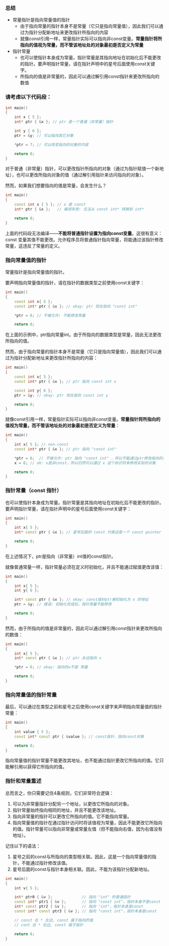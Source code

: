 ### 总结
- 常量指针是指向常量值的指针
	- 由于指向常量的指针本身不是常量（它只是指向常量值），因此我们可以通过为指针分配新地址来更改指针所指向的内容
	- 就像const引用一样，常量指针实际可以指向非const变量。**常量指针将所指向的值视为常量，而不管该地址处的对象最初是否定义为常量**
- 指针常量
	- 也可以使指针本身成为常量。指针常量是其指向地址在初始化后不能更改的指针。要声明指针常量，请在指针声明中的星号后面使用const关键字。
	- 所指向的值是非常量的，因此可以通过解引用const指针来更改所指向的数值

### 请考虑以下代码段：
```C++
int main()
{
    int x { 5 };
    int* ptr { &x }; // ptr 是一个普通（非常量）指针

    int y { 6 };
    ptr = &y; // 可以指向其它对象

    *ptr = 7; // 可以改变指向的对象的内容

    return 0;
}
```
对于普通（非常量）指针，可以更改指针所指向的对象（通过为指针赋值一个新地址），也可以更改所指向对象的值（通过解引用指针来访问指向的对象）。

然而，如果我们想要指向的值是常量，会发生什么？

```C++
int main()
{
    const int x { 5 }; // x 是 const
    int* ptr { &x };   // 编译失败: 无法从 const int* 转换到 int*

    return 0;
}
```
上面的代码段无法编译——**不能将普通指针设置为指向const变量**。这很有意义：const 变量其值不能更改。允许程序员将普通指针指向常量，将能通过该指针修改常量，这违反了常量的定义。

### 指向常量值的指针
常量指针是指向常量值的指针。

要声明指向常量值的指针，请在指针的数据类型之前使用const关键字：

```C++
int main()
{
    const int x{ 5 };
    const int* ptr { &x }; // okay: ptr 现在指向 "const int"

    *ptr = 6; // 不被允许: 不能修改常量

    return 0;
```

在上面的示例中，ptr指向常量int。由于所指向的数据类型是常量，因此无法更改所指向的值。

然而，由于指向常量的指针本身不是常量（它只是指向常量值），因此我们可以通过为指针分配新地址来更改指针所指向的内容：

```C++
int main()
{
    const int x{ 5 };
    const int* ptr { &x }; // ptr 指向 const int x

    const int y{ 6 };
    ptr = &y; // okay: ptr 现在指向 const int y

    return 0;
}
```
就像const引用一样，常量指针实际可以指向非const变量。**常量指针将所指向的值视为常量，而不管该地址处的对象最初是否定义为常量**：
```C++
int main()
{
    int x{ 5 }; // non-const
    const int* ptr { &x }; // ptr 指向 "const int"

    *ptr = 6;  // 不被允许: ptr 指向 "const int" ，所以不能通过ptr修改指向的对象
    x = 6; // ok: x是非const，所以仍然可以通过 x 这个标识符来修改实际的对象

    return 0;
}
```
### 指针常量（const 指针）
也可以使指针本身成为常量。指针常量是其指向地址在初始化后不能更改的指针。
要声明指针常量，请在指针声明中的星号后面使用const关键字：

```C++
int main()
{
    int x{ 5 };
    int* const ptr { &x }; // 星号后面的 const 代表这是一个 const pointer

    return 0;
}
```

在上述情况下，ptr是指向（非常量）int值的const指针。

就像普通常量一样，指针常量必须在定义时初始化，并且不能通过赋值更改该值：
```C++
int main()
{
    int x{ 5 };
    int y{ 6 };

    int* const ptr { &x }; // okay: const指针ptr被初始化为 x 的地址
    ptr = &y; // 错误: 初始化完成后，指针常量不能修改

    return 0;
}
```
然而，由于所指向的值是非常量的，因此可以通过解引用const指针来更改所指向的数值：
```C++
int main()
{
    int x{ 5 };
    int* const ptr { &x }; // ptr 永远指向 x

    *ptr = 6; // okay: 指向的x不是 常量

    return 0;
}
```
### 指向常量值的指针常量
最后，可以通过在类型之前和星号之后使用const关键字来声明指向常量值的指针常量：
```C++
int main()
{
    int value { 5 };
    const int* const ptr { &value }; // const指针，指向const对象

    return 0;
}
```
指向常量值的指针常量不能更改其地址，也不能通过指针更改它所指向的值。它只能解引用以获得它所指向的值。

### 指针和常量重述
总而言之，你只需要记住4条规则，它们非常符合逻辑：

1. 可以为非常量指针分配另一个地址，以更改它所指向的对象。
2. 指针常量始终指向相同的地址，并且不能更改该地址。
3. 指向非常量的指针可以更改它所指向的值。它不能指向常量。
4. 指向常量值的指针在通过指针访问时将该值视为常量，因此不能更改它所指向的值。指针常量可以指向非常量或常量左值（但不能指向右值，因为右值没有地址）。

记住以下的语法：

1. 星号之前的const与所指向的类型相关联。因此，这是一个指向常量值的指针，不能通过指针修改该值。
2. 星号后面的const与指针本身相关联。因此，不能为该指针分配新地址。
```C++
int main()
{
    int v{ 5 };

    int* ptr0 { &v };             // 指向 "int" 的普通指针
    const int* ptr1 { &v };       // 指向 "const int"，指针本身不是const
    int* const ptr2 { &v };       // 指向 "int"，指针本身是const
    const int* const ptr3 { &v }; // 指向 "const int"，指针本身是const

    // const 在 * 左边, const 属于指向的值
    // cont 在 * 右边, const 属于指针

    return 0;
}
```